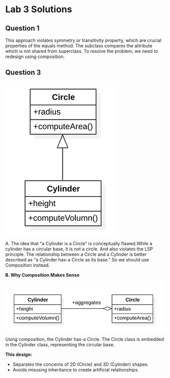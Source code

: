 # Lab 3 Solutions
## Question 1
This approach violates symmetry or transitivity property, which are crucial properties of the equals method.
The subclass compares the attribute which is not shared from superclass.
To resolve the problem, we need to redesign using composition.

## Question 3

<img src="./images/prob3A.png">

A. The idea that "a Cylinder is a Circle" is conceptually flawed.While a cylinder has a circular base, it is not a circle.
And also violates the LSP principle.
The relationship between a Circle and a Cylinder is better described as "a Cylinder has-a Circle as its base."
So we should use Composition instead.

**B. Why Composition Makes Sense**

<img src="./images/prob3B.png">

Using composition, the Cylinder has-a Circle. The Circle class is embedded in the Cylinder class, representing the circular base.

**This design:**

* Separates the concerns of 2D (Circle) and 3D (Cylinder) shapes.
* Avoids misusing inheritance to create artificial relationships.
